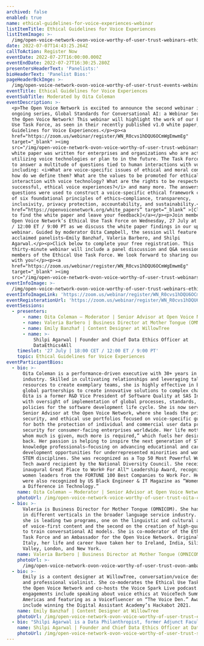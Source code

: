 ```yaml
---
archived: false
enabled: true
name: ethical-guidelines-for-voice-experiences-webinar
listItemTitle: Ethical Guidelines for Voice Experiences
listItemImage: >-
  /img/open-voice-network-ovon-voice-worthy-of-user-trust-webinars-ethical-guidelines-for-voice-experiences-webinar.png
date: 2022-07-07T14:43:25.264Z
callToAction: Register Now
eventDate: 2022-07-27T16:00:00.000Z
eventEndDate: 2022-07-27T16:30:25.280Z
presentersHeaderText: 'Panelists:'
bioHeaderText: 'Panelist Bios:'
pageHeaderBckImge: >-
  /img/open-voice-network-ovon-voice-worthy-of-user-trust-events-webinar-temporary-header.png
eventTitle: Ethical Guidelines for Voice Experiences
eventSubTitle: Moderated by Oita Coleman
eventDescription: >-
  <p>The Open Voice Network is excited to announce the second webinar in our
  ongoing series, Global Standards for Conversational AI: a Webinar Series from
  the Open Voice Network! This webinar will highlight the work of our Ethical
  Use Task Force, as seen in their recently published v1.0 white paper, Ethical
  Guidelines for Voice Experiences.</p><p><a
  href="https://zoom.us/webinar/register/WN_R0cvs1hDQU6OCmWgEmwmEg"
  target="_blank" ><img
  src="/img/open-voice-network-ovon-voice-worthy-of-user-trust-webinars-register-now-button.png"></a></p>This
  white paper was written for enterprises and organizations who are actively
  utilizing voice technologies or plan to in the future. The Task Force set out
  to answer a multitude of questions tied to human interactions with voice,
  including: <i>What are voice-specific issues of ethical and moral concern, and
  how do we define them? What are the values to be promoted for ethical
  interaction with voice technology? What are the rights to be respected for
  successful, ethical voice experiences?</i> and many more. The answers to these
  questions were used to construct a voice-specific ethical framework composed
  of six foundational principles of ethics—compliance, transparency,
  inclusivity, privacy protection, accountability, and sustainability.</p><p><a
  href=”https://openvoicenetwork.org/white_papers” target=”_blank” >[Click here
  to find the white paper and leave your feedback]</a></p><p>Join members of the
  Open Voice Network’s Ethical Use Task Force on Wednesday, 27 July at 18:00 CET
  / 12:00 ET / 9:00 PT as we discuss the white paper findings in our upcoming
  webinar. Guided by moderator Oita Campbell, the session will feature a trio of
  acclaimed panelists—Emily Banzhaf, Valeria Barbero, and Shilpi
  Agarwal.</p><p>Click below to complete your free registration. This
  thirty-minute webinar will include a panel discussion and Q&A session with
  members of the Ethical Use Task Force. We look forward to sharing our findings
  with you!</p><p><a
  href="https://zoom.us/webinar/register/WN_R0cvs1hDQU6OCmWgEmwmEg"
  target="_blank" ><img
  src="/img/open-voice-network-ovon-voice-worthy-of-user-trust-webinars-register-now-button.png"></a></p>
eventInfoImage: >-
  /img/open-voice-network-ovon-voice-worthy-of-user-trust-webinars-ethical-guidelines-for-voice-experiences-webinar.png
eventInfoImageLink: 'https://zoom.us/webinar/register/WN_R0cvs1hDQU6OCmWgEmwmEg'
eventRegisterationUrl: 'https://zoom.us/webinar/register/WN_R0cvs1hDQU6OCmWgEmwmEg'
eventSessions:
  - presenters:
      - name: Oita Coleman – Moderator | Senior Advisor at Open Voice Network
      - name: Valeria Barbero | Business Director at Mother Tongue (OMNICOM)
      - name: Emily Banzhaf | Content Designer at WillowTree
      - name: >-
          Shilpi Agarwal | Founder and Chief Data Ethics Officer at
          DataEthics4All
    timeslot: '27 July | 18:00 CET / 12:00 ET / 9:00 PT'
    topic: Ethical Guidelines for Voice Experiences
eventParticipantBios:
  - bio: >-
      Oita Coleman is a performance-driven executive with 30+ years in the tech
      industry. Skilled in cultivating relationships and leveraging talent and
      resources to create exemplary teams, she is highly effective in building
      global partnerships to create innovative solutions to complex challenges.
      Oita is a former R&D Vice President of Software Quality at SAS Institute,
      with oversight of implementation of global processes, standards, and
      policies for the software development life cycle. She is now serving as
      Senior Advisor at the Open Voice Network, where she leads the privacy,
      security, and ethical use portfolios focused on voice-specific guidance
      for both the protection of individual and commercial user data privacy and
      security for consumer-facing enterprises worldwide. Her life motto is “to
      whom much is given, much more is required,” which fuels her desire to give
      back. Her passion is helping to inspire the next generation of STEM
      knowledge professionals—focusing on advancing educational and career
      development opportunities for underrepresented minorities and women in
      STEM disciplines. She was recognized as a Top 50 Most Powerful Women in
      Tech award recipient by the National Diversity Council. She received the
      inaugural Great Place to Work® For All™ Leadership Award, recognizing
      women leaders from the FORTUNE 100 Best Companies to Work For. Her efforts
      were also recognized by US Black Engineer & IT Magazine as “Women Who Make
      a Difference in Technology.”
    name: Oita Coleman – Moderator | Senior Advisor at Open Voice Network
    photoUrl: /img/open-voice-network-voice-worthy-of-user-trust-oita-coleman.jpg
  - bio: >-
      Valeria is Business Director for Mother Tongue (OMNICOM). She has worked
      in different verticals in the broader language service industry. Currently
      she is leading two programs, one on the linguistic and cultural adaptation
      of voice-first content and the second on the creation of high-quality data
      to train conversational AI models. She is co-moderator of the Ethical Use
      Task Force and an Ambassador for the Open Voice Network. Originally from
      Italy, her life and career have taken her to Ireland, India, Silicon
      Valley, London, and New York.
    name: Valeria Barbero | Business Director at Mother Tongue (OMNICOM)
    photoUrl: >-
      /img/open-voice-network-ovon-voice-worthy-of-user-trust-ovon-ambassadors-valeria-barbero-square.png
  - bio: >-
      Emily is a content designer at WillowTree, conversation/voice designer,
      and professional violinist. She co-moderates the Ethical Use Task Force at
      the Open Voice Network and co-hosts the Voice Spark Live podcast. Recent
      engagements include speaking about voice ethics at VoiceTech Summit
      Americas and featuring as a Voicefluencer on “The Voice Den.” Awards
      include winning the Digital Assistant Academy’s Hackabot 2021.
    name: Emily Banzhaf | Content Designer at WillowTree
    photoUrl: /img/open-voice-network-ovon-voice-worthy-of-user-trust-emily-banzhaf.jpg
  - bio: "Shilpi Agarwal is a Data Philanthropist, former Adjunct Faculty at Stanford and MIT $100K Launch Mentor. \rShe is the Founder, Executive Director and President DataEthics4All, a national 501(c)(3) non-profit organization with a mission to raise awareness on the ethical use of the entire end to end data pipeline including AI, Break Barriers of Entry in Tech and Raise the next generation of Ethics 1st Champions.\r We are the only organization focused on Tech Ethics Education for Youth providing direct and experiential learning opportunities through our STEAM in AI Movement, College Application Essay Writing Summer Camp, Ethics 1st Institute, AI Youth Council, Ethics 1st Tech Entrepreneurs Club.\r In just 2 years, we've built a global audience of 100,000+, a community of leaders from 55 countries, launched 20+ initiatives, held 50+ events, partnered with the Oxford University, the Open Voice Network and Linux Foundation, have ambassadors from 50 schools and 20 colleges nationwide, several nonprofits, academic Institutions and growing.\r\n"
    name: Shilpi Agarwal | Founder and Chief Data Ethics Officer at DataEthics4All
    photoUrl: /img/open-voice-network-ovon-voice-worthy-of-user-trust-shilpi-agarwal.jpg
---
```


